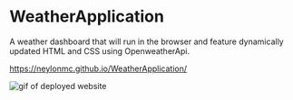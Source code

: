 # WeatherApplication

 A weather dashboard that will run in the browser and feature dynamically updated HTML and CSS using OpenweatherApi.
 
 https://neylonmc.github.io/WeatherApplication/


<img src="2020-09-03 14.37.20.gif" alt ="gif of deployed website">